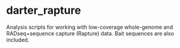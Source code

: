 # darter_rapture
Analysis scripts for working with low-coverage whole-genome and RADseq+sequence capture (Rapture) data. Bait sequences are also included.
